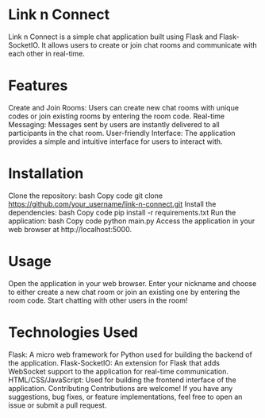 # Link n Connect
Link n Connect is a simple chat application built using Flask and Flask-SocketIO. It allows users to create or join chat rooms and communicate with each other in real-time.

# Features
Create and Join Rooms: Users can create new chat rooms with unique codes or join existing rooms by entering the room code.
Real-time Messaging: Messages sent by users are instantly delivered to all participants in the chat room.
User-friendly Interface: The application provides a simple and intuitive interface for users to interact with.

# Installation
Clone the repository:
bash
Copy code
git clone https://github.com/your_username/link-n-connect.git
Install the dependencies:
bash
Copy code
pip install -r requirements.txt
Run the application:
bash
Copy code
python main.py
Access the application in your web browser at http://localhost:5000.

# Usage
Open the application in your web browser.
Enter your nickname and choose to either create a new chat room or join an existing one by entering the room code.
Start chatting with other users in the room!

# Technologies Used
Flask: A micro web framework for Python used for building the backend of the application.
Flask-SocketIO: An extension for Flask that adds WebSocket support to the application for real-time communication.
HTML/CSS/JavaScript: Used for building the frontend interface of the application.
Contributing
Contributions are welcome! If you have any suggestions, bug fixes, or feature implementations, feel free to open an issue or submit a pull request.
